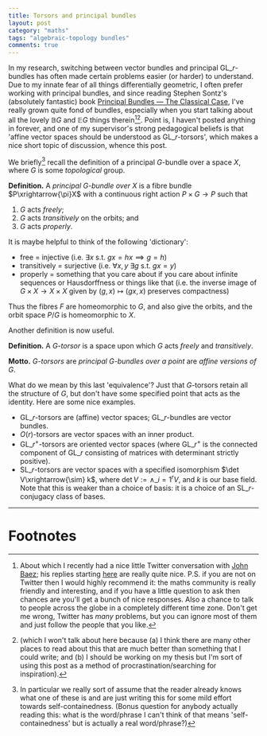 ```yaml
---
title: Torsors and principal bundles
layout: post
category: "maths"
tags: "algebraic-topology bundles"
comments: true
---
```


In my research, switching between vector bundles and principal $\mathrm{GL}\_r$-bundles has often made certain problems easier (or harder) to understand.
Due to my innate fear of all things differentially geometric, I often prefer working with principal bundles, and since reading Stephen Sontz's (absolutely fantastic) book [Principal Bundles — The Classical Case](https://www.springer.com/fr/book/9783319147642), I've really grown quite fond of bundles, especially when you start talking about all the lovely $\mathbb{B}G$ and $\mathbb{E}G$ things therein[^1][^3].
Point is, I haven't posted anything in forever, and one of my supervisor's strong pedagogical beliefs is that 'affine vector spaces should be understood as $\mathrm{GL}\_r$-torsors', which makes a nice short topic of discussion, whence this post.

<!--more-->

We briefly[^2] recall the definition of a principal $G$-bundle over a space $X$, where $G$ is some _topological_ group.

**Definition.** A _principal $G$-bundle over $X$_ is a fibre bundle $P\xrightarrow{\pi}X$ with a continuous right action $P\times G\to P$ such that

1. $G$ acts _freely_;
2. $G$ acts _transitively_ on the orbits; and
3. $G$ acts _properly_.

It is maybe helpful to think of the following 'dictionary':

+ free = injective (i.e. $\exists x$ s.t. $gx=hx\implies g=h$)
+ transitively = surjective (i.e. $\forall x,y$ $\exists g$ s.t. $gx=y$)
+ properly = something that you care about if you care about infinite sequences or Hausdorffness or things like that (i.e. the inverse image of $G\times X\to X\times X$ given by $(g,x)\mapsto(gx,x)$ preserves compactness)

Thus the fibres $F$ are homeomorphic to $G$, and also give the orbits, and the orbit space $P/G$ is homeomorphic to $X$.

Another definition is now useful.

**Definition.** A _$G$-torsor_ is a space upon which $G$ acts _freely_ and _transitively_.

**Motto.** _$G$-torsors_ are _principal $G$-bundles over a point_ are _affine versions of $G$_.

What do we mean by this last 'equivalence'?
Just that $G$-torsors retain all the structure of $G$, but don't have some specified point that acts as the identity.
Here are some nice examples.

+ $\mathrm{GL}\_r$-torsors are (affine) vector spaces; $\mathrm{GL}\_r$-bundles are vector bundles.
+ $O(r)$-torsors are vector spaces with an inner product.
+ $\mathrm{GL}\_r^+$-torsors are oriented vector spaces (where $\mathrm{GL}\_r^+$ is the connected component of $\mathrm{GL}\_r$ consisting of matrices with determinant strictly positive).
+ $\mathrm{SL}\_r$-torsors are vector spaces with a specified isomorphism $\det V\xrightarrow{\sim} k$, where $\det V:=\wedge\_{i=1}^r V$, and $k$ is our base field. Note that this is weaker than a choice of basis: it is a choice of an $\mathrm{SL}\_r$-conjugacy class of bases.

---

# Footnotes

[^1]: About which I recently had a nice little Twitter conversation with [John Baez](https://twitter.com/johncarlosbaez); his replies starting [here](https://twitter.com/johncarlosbaez/status/1056999200125157376) are really quite nice. P.S. if you are not on Twitter then I would highly recommend it: the maths community is really friendly and interesting, and if you have a little question to ask then chances are you'll get a bunch of nice responses. Also a chance to talk to people across the globe in a completely different time zone. Don't get me wrong, Twitter has _many_ problems, but you can ignore most of them and just follow the people that you like.
[^2]: In particular we really sort of assume that the reader already knows what one of these is and are just writing this for some mild effort towards self-containedness. (Bonus question for anybody actually reading this: what is the word/phrase I can't think of that means 'self-containedness' but is actually a real word/phrase?)
[^3]: (which I won't talk about here because (a) I think there are many other places to read about this that are much better than something that I could write; and (b) I should be working on my thesis but I'm sort of using this post as a method of procrastination/searching for inspiration).
